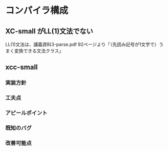 # コンパイラ構成 

## XC-small がLL(1)文法でない

LL(1)文法は、講義資料3-parse.pdf 92ページより「（先読み記号が1文字で）うまく変換できる文法クラス」


## xcc-small 

### 実装方針

### 工夫点

### アピールポイント

### 既知のバグ

### 改善可能点

